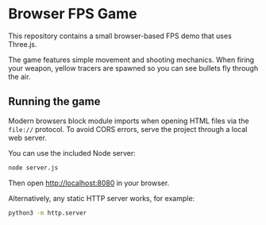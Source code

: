 # Browser FPS Game

This repository contains a small browser-based FPS demo that uses Three.js.

The game features simple movement and shooting mechanics. When firing your
weapon, yellow tracers are spawned so you can see bullets fly through the air.

## Running the game

Modern browsers block module imports when opening HTML files via the `file://` protocol.
To avoid CORS errors, serve the project through a local web server.

You can use the included Node server:

```bash
node server.js
```

Then open [http://localhost:8080](http://localhost:8080) in your browser.

Alternatively, any static HTTP server works, for example:

```bash
python3 -m http.server
```
